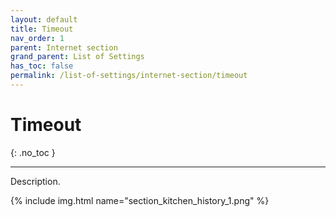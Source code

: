 ```yaml
---
layout: default
title: Timeout
nav_order: 1
parent: Internet section
grand_parent: List of Settings
has_toc: false
permalink: /list-of-settings/internet-section/timeout
---
```


# Timeout
{: .no_toc }

---

Description.

{% include img.html name="section_kitchen_history_1.png" %}